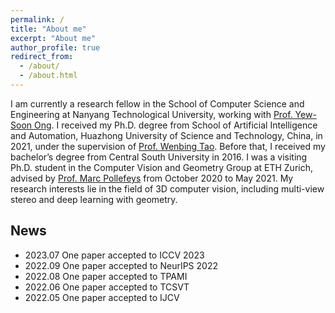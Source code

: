 ```yaml
---
permalink: /
title: "About me"
excerpt: "About me"
author_profile: true
redirect_from: 
  - /about/
  - /about.html
---
```


I am currently a research fellow in the School of Computer Science and Engineering at Nanyang Technological University, working with [Prof. Yew-Soon Ong](https://personal.ntu.edu.sg/asysong/home.html). I received my Ph.D. degree from School of Artificial Intelligence and Automation, Huazhong University of Science and Technology, China, in 2021, under the supervision of [Prof. Wenbing Tao](http://faculty.hust.edu.cn/taowenbing/zh_CN/index/1485744/list/index.htm). Before that, I received my bachelor’s degree from Central South University in 2016. I was a visiting Ph.D. student in the Computer Vision and Geometry Group at ETH Zurich, advised by [Prof. Marc Pollefeys](http://people.inf.ethz.ch/pomarc/) from October 2020 to May 2021. My research interests lie in the field of 3D computer vision, including multi-view stereo and deep learning with geometry.  

## News
* 2023.07 One paper accepted to ICCV 2023 
* 2022.09 One paper accepted to NeurIPS 2022   
* 2022.08 One paper accepted to TPAMI
* 2022.06 One paper accepted to TCSVT
* 2022.05 One paper accepted to IJCV
